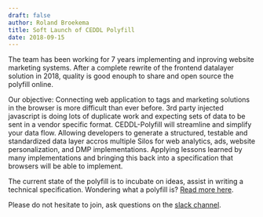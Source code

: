 ```yaml
---
draft: false
author: Roland Broekema
title: Soft Launch of CEDDL Polyfill
date: 2018-09-15
---
```


The team has been working for 7 years implementing and inproving website marketing systems. After a complete rewrite of
the frontend datalayer solution in 2018, quality is good enouph to share and open source the polyfill online.

Our objective: Connecting web application to tags and marketing solutions in the browser is more difficult than ever
before. 3rd party injected javascript is doing lots of duplicate work and expecting sets of data to be sent in a vendor
specific format. CEDDL-Polyfill will streamline and simplify your data flow. Allowing developers to generate a
structured, testable and standardized data layer accros multiple Silos for web analytics, ads, website personalization,
and DMP implementations. Applying lessons learned by many implementations and bringing this back into a specification
that browsers will be able to implement.

The current state of the polyfill is to incubate on ideas, assist in writing a technical specification. Wondering what a
polyfill is? <a href="https://www.w3.org/2001/tag/doc/polyfills/">Read more here</a>.

Please do not hesitate to join, ask questions on
the <a href="https://join.slack.com/t/ceddl/shared_invite/enQtNDgzMTMxMDg1NTA2LTU1OGNkNGI5ZTkyYmIxYzNlZjUwOTQzNTA2YzBjN2QzZjFmNjhhZGJjY2VlYmUwNTkzYjkwYjZmMGRkZGY1NjU" title="Join our slack chanel"><span>
slack channel</span></a>.
